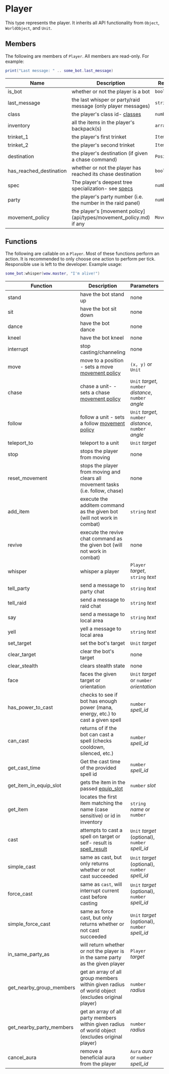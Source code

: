 # Player

This type represents the player. It inherits all API functionality from `Object`, `WorldObject`, and `Unit`.

## Members

The following are members of `Player`. All members are read-only. For example:

```lua
print("Last message: " .. some_bot.last_message)
```

| Name                    | Description                                                               | Return Type      | Tested? |
| ----------------------- | ------------------------------------------------------------------------- | ---------------- | ------- |
| is_bot                  | whether or not the player is a bot                                        | `bool`           | Yes     |
| last_message            | the last whisper or party/raid message (only player messages)             | `string`         | Yes     |
| class                   | the player's class id- [classes](api/enums/classes.md)                    | `number`         | No      |
| inventory               | all the items in the player's backpack(s)                                 | `array<Item>`    | No      |
| trinket_1               | the player's first trinket                                                | `Item`           | Yes     |
| trinket_2               | the player's second trinket                                               | `Item`           | Yes     |
| destination             | the player's destination (if given a chase command)                       | `Position`       | No      |
| has_reached_destination | whether or not the player has reached its chase destination               | `bool`           | No      |
| spec                    | The player's deepest tree specialization- see [specs](api/enums/specs.md) | `number`         | No      |
| party                   | the player's party number (i.e. the number in the raid panel)             | `number`         | No      |
| movement_policy         | the player's [movement policy] (api/types/movement_policy.md) if any      | `MovementPolicy` | No      |

## Functions

The following are callable on a `Player`. Most of these functions perform an action. It is recommended to only choose one action to perform per tick. Responsible use is left to the developer. Example usage:

```lua
some_bot:whisper(wow.master, "I'm alive!")
```

| Function                 | Description                                                                                      | Parameters                                             | Return Type       | Tested? |
| ------------------------ | ------------------------------------------------------------------------------------------------ | ------------------------------------------------------ | ----------------- | ------- |
| stand                    | have the bot stand up                                                                            | none                                                   | none              | No      |
| sit                      | have the bot sit down                                                                            | none                                                   | none              | No      |
| dance                    | have the bot dance                                                                               | none                                                   | none              | No      |
| kneel                    | have the bot kneel                                                                               | none                                                   | none              | No      |
| interrupt                | stop casting/channeling                                                                          | none                                                   | none              | Yes     |
| move                     | move to a position - sets a move [movement policy](api/types/movement_policy.md)                 | `(x, y)` or `Unit`                                     | none              | No      |
| chase                    | chase a unit- - sets a chase [movement policy](api/types/movement_policy.md)                     | `Unit` _target_, `number` _distance_, `number` _angle_ | none              | No      |
| follow                   | follow a unit - sets a follow [movement policy](api/types/movement_policy.md)                    | `Unit` _target_, `number` _distance_, `number` _angle_ | none              | Yes     |
| teleport_to              | teleport to a unit                                                                               | `Unit` _target_                                        | none              | Yes     |
| stop                     | stops the player from moving                                                                     | none                                                   | none              | No      |
| reset_movement           | stops the player from moving and clears all movement tasks (i.e. follow, chase)                  | none                                                   | none              | No      |
| add_item                 | execute the additem command as the given bot (will not work in combat)                           | `string` _text_                                        | `bool` success    | No      |
| revive                   | execute the revive chat command as the given bot (will not work in combat)                       | none                                                   | `bool` success    | No      |
| whisper                  | whisper a player                                                                                 | `Player` _target_, `string` _text_                     | none              | Yes     |
| tell_party               | send a message to party chat                                                                     | `string` _text_                                        | none              | Yes     |
| tell_raid                | send a message to raid chat                                                                      | `string` _text_                                        | none              | Yes     |
| say                      | send a message to local area                                                                     | `string` _text_                                        | none              | Yes     |
| yell                     | yell a message to local area                                                                     | `string` _text_                                        | none              | Yes     |
| set_target               | set the bot's target                                                                             | `Unit` _target_                                        | none              | Yes     |
| clear_target             | clear the bot's target                                                                           | none                                                   | none              | Yes     |
| clear_stealth            | clears stealth state                                                                             | none                                                   | none              | Yes     |
| face                     | faces the given target or orientation                                                            | `Unit` _target_ or `number` _orientation_              | none              | Yes     |
| has_power_to_cast        | checks to see if bot has enough power (mana, energy, etc.) to cast a given spell                 | `number` _spell_id_                                    | `bool`            | Yes     |
| can_cast                 | returns of if the bot can cast a spell (checks cooldown, silenced, etc.)                         | `number` _spell_id_                                    | `bool`            | Yes     |
| get_cast_time            | Get the cast time of the provided spell id                                                       | `number` _spell_id_                                    | `number` (ms)     | No      |
| get_item_in_equip_slot   | gets the item in the passed [equip_slot](api/enums/equip_slot.md)                                | `number` _slot_                                        | `Item` (nullable) | No      |
| get_item                 | locates the first item matching the name (case sensitive) or id in inventory                     | `string` _name_ or `number`                            | `Item` (nullable) | No      |
| cast                     | attempts to cast a spell on target or self- result is [spell_result](api/enums/spell_result.md)  | `Unit` _target_ (optional), `number` _spell_id_        | `number`          | Yes     |
| simple_cast              | same as cast, but only returns whether or not cast succeeded                                     | `Unit` _target_ (optional), `number` _spell_id_        | `bool`            | Yes     |
| force_cast               | same as `cast`, will interrupt current cast before casting                                       | `Unit` _target_ (optional), `number` _spell_id_        | `number`          | Yes     |
| simple_force_cast        | same as force cast, but only returns whether or not cast succeeded                               | `Unit` _target_ (optional), `number` _spell_id_        | `bool`            | Yes     |
| in_same_party_as         | will return whether or not the player is in the same party as the given player                   | `Player` _target_                                      | `bool`            | Yes     |
| get_nearby_group_members | get an array of all group members within given radius of world object (excludes original player) | `number` _radius_                                      | `array<Player>`   | No      |
| get_nearby_party_members | get an array of all party members within given radius of world object (excludes original player) | `number` _radius_                                      | `array<Player>`   | No      |
| cancel_aura              | remove a beneficial aura from the player                                                         | `Aura` _aura_ or `number` _spell_id_                   | none              | No      |
